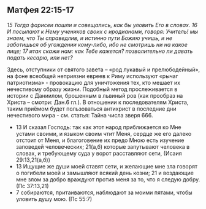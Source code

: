 ## Матфея 22:15-17

*15 Тогда фарисеи пошли и совещались, как бы уловить Его в словах. 16 И посылают к Нему учеников своих с иродианами, говоря: Учитель! мы знаем, что Ты справедлив, и истинно пути Божию учишь, и не заботишься об угождении кому-либо, ибо не смотришь ни на какое лице; 17 итак скажи нам: как Тебе кажется? позволительно ли давать подать кесарю, или нет?*

Здесь, отступники от святого завета – «род лукавый и прелюбодейный», на фоне всеобщей неприязни евреев к Риму используют «рычаг патриотизма» - провокацию для уничтожения тех, кто мешает их нечестивому образу жизни.   Подобный метод прослеживается в истории с Даниилом, брошенным в львиный ров (как прообраз на Христа – смотри: Дан.6 гл.). В отношении к последователям Христа, таким приёмом будет пользоваться антихрист в последние дни нечестивого мира - см. статья: Тайна числа зверя 666. 

- 13 И сказал Господь: так как этот народ приближается ко Мне устами своими, и языком своим чтит Меня, сердце же его далеко отстоит от Меня, и благоговение их предо Мною есть изучение заповедей человеческих; 21(а,б) которые запутывают человека в словах, и требующему суда у ворот расставляют сети, (Исаия 29:13,21(а,б))
- 13 Ищущие же души моей ставят сети, и желающие мне зла говорят о погибели моей и замышляют всякий день козни; 21 и воздающие мне злом за добро враждуют против меня за то, что я следую добру. (Пс 37:13,21)
- 7 собираются, притаиваются, наблюдают за моими пятами, чтобы уловить душу мою. (Пс 55:7)